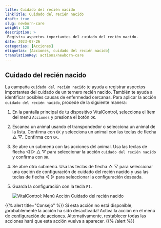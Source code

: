 ```yaml
---
title: Cuidado del recién nacido
linkTitle: Cuidado del recién nacido
draft: true
slug: newborn-care
weight: 120
description: >
 Registra aspectos importantes del cuidado del recién nacido.
date: 2023-07-26
categorías: [Acciones]
etiquetas: [Acciones, cuidado del recién nacido]
translationKey: actions/newborn-care
---
```


## Cuidado del recién nacido

La campaña `cuidado del recién nacido` te ayuda a registrar aspectos importantes del cuidado de un ternero recién nacido. También te ayuda a identificar posibles causas de enfermedad cercanas. Para aplicar la acción `cuidado del recién nacido`, procede de la siguiente manera:

1. En la pantalla principal de tu dispositivo VitalControl, selecciona el ítem del menú `Acciones` y presiona el botón `OK`.

2. Escanea un animal usando el transpondedor o selecciona un animal de la lista. Confirma con `OK` y selecciona un animal con las teclas de flecha △ ▽. Confirma con `OK`.

3. Se abre un submenú con las acciones del animal. Usa las teclas de flecha ◁ ▷ △ ▽ para seleccionar la acción `cuidado del recién nacido` y confirma con `OK`.

4. Se abre otro submenú. Usa las teclas de flecha △ ▽ para seleccionar una opción de configuración de cuidado del recién nacido y usa las teclas de flecha ◁ ▷ para seleccionar la configuración deseada.

5. Guarda la configuración con la tecla `F1`.

    ![VitalControl: Menú Acción Cuidado del recién nacido](../images/newborncare.png "Cuidado del recién nacido")

{{% alert title="Consejo" %}}
Si esta acción no está disponible, ¡probablemente la acción ha sido desactivada! Activa la acción en el menú de [configuración de acciones](/es/docs/actions/setting/). Alternativamente, restablecer todas las acciones hará que esta acción vuelva a aparecer.
{{% /alert %}}
